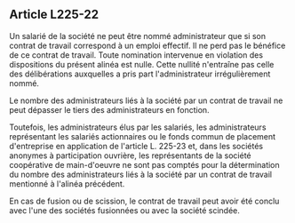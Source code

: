 Article L225-22
----
Un salarié de la société ne peut être nommé administrateur que si son contrat de
travail correspond à un emploi effectif. Il ne perd pas le bénéfice de ce
contrat de travail. Toute nomination intervenue en violation des dispositions du
présent alinéa est nulle. Cette nullité n'entraîne pas celle des délibérations
auxquelles a pris part l'administrateur irrégulièrement nommé.

Le nombre des administrateurs liés à la société par un contrat de travail ne
peut dépasser le tiers des administrateurs en fonction.

Toutefois, les administrateurs élus par les salariés, les administrateurs
représentant les salariés actionnaires ou le fonds commun de placement
d'entreprise en application de l'article L. 225-23 et, dans les sociétés
anonymes à participation ouvrière, les représentants de la société coopérative
de main-d'oeuvre ne sont pas comptés pour la détermination du nombre des
administrateurs liés à la société par un contrat de travail mentionné à l'alinéa
précédent.

En cas de fusion ou de scission, le contrat de travail peut avoir été conclu
avec l'une des sociétés fusionnées ou avec la société scindée.
